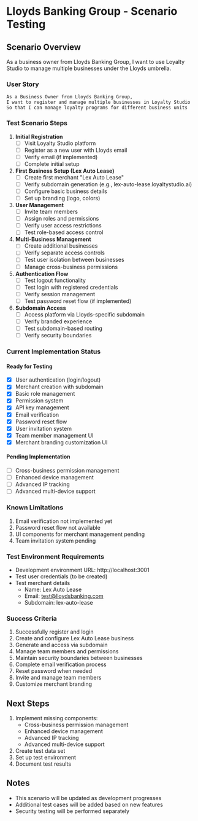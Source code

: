 # Lloyds Banking Group - Scenario Testing

## Scenario Overview
As a business owner from Lloyds Banking Group, I want to use Loyalty Studio to manage multiple businesses under the Lloyds umbrella.

### User Story
```
As a Business Owner from Lloyds Banking Group,
I want to register and manage multiple businesses in Loyalty Studio
So that I can manage loyalty programs for different business units
```

### Test Scenario Steps

1. **Initial Registration**
   - [ ] Visit Loyalty Studio platform
   - [ ] Register as a new user with Lloyds email
   - [ ] Verify email (if implemented)
   - [ ] Complete initial setup

2. **First Business Setup (Lex Auto Lease)**
   - [ ] Create first merchant "Lex Auto Lease"
   - [ ] Verify subdomain generation (e.g., lex-auto-lease.loyaltystudio.ai)
   - [ ] Configure basic business details
   - [ ] Set up branding (logo, colors)

3. **User Management**
   - [ ] Invite team members
   - [ ] Assign roles and permissions
   - [ ] Verify user access restrictions
   - [ ] Test role-based access control

4. **Multi-Business Management**
   - [ ] Create additional businesses
   - [ ] Verify separate access controls
   - [ ] Test user isolation between businesses
   - [ ] Manage cross-business permissions

5. **Authentication Flow**
   - [ ] Test logout functionality
   - [ ] Test login with registered credentials
   - [ ] Verify session management
   - [ ] Test password reset flow (if implemented)

6. **Subdomain Access**
   - [ ] Access platform via Lloyds-specific subdomain
   - [ ] Verify branded experience
   - [ ] Test subdomain-based routing
   - [ ] Verify security boundaries

### Current Implementation Status

#### Ready for Testing
- [x] User authentication (login/logout)
- [x] Merchant creation with subdomain
- [x] Basic role management
- [x] Permission system
- [x] API key management
- [x] Email verification
- [x] Password reset flow
- [x] User invitation system
- [x] Team member management UI
- [x] Merchant branding customization UI

#### Pending Implementation
- [ ] Cross-business permission management
- [ ] Enhanced device management
- [ ] Advanced IP tracking
- [ ] Advanced multi-device support

### Known Limitations
1. Email verification not implemented yet
2. Password reset flow not available
3. UI components for merchant management pending
4. Team invitation system pending

### Test Environment Requirements
- Development environment URL: http://localhost:3001
- Test user credentials (to be created)
- Test merchant details
  - Name: Lex Auto Lease
  - Email: test@lloydsbanking.com
  - Subdomain: lex-auto-lease

### Success Criteria
1. Successfully register and login
2. Create and configure Lex Auto Lease business
3. Generate and access via subdomain
4. Manage team members and permissions
5. Maintain security boundaries between businesses
6. Complete email verification process
7. Reset password when needed
8. Invite and manage team members
9. Customize merchant branding

## Next Steps
1. Implement missing components:
   - Cross-business permission management
   - Enhanced device management
   - Advanced IP tracking
   - Advanced multi-device support
2. Create test data set
3. Set up test environment
4. Document test results

## Notes
- This scenario will be updated as development progresses
- Additional test cases will be added based on new features
- Security testing will be performed separately
